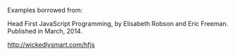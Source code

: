 Examples borrowed from:

Head First JavaScript Programming, by Elisabeth Robson and Eric Freeman.
Published in March, 2014.

http://wickedlysmart.com/hfjs


